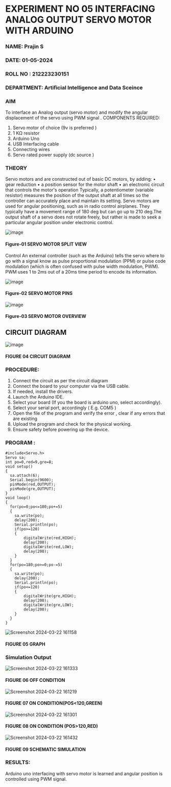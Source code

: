 # EXPERIMENT NO 05 INTERFACING ANALOG OUTPUT SERVO MOTOR WITH ARDUINO
###  NAME: Prajin S
###  DATE: 01-05-2024
###  ROLL NO : 212223230151
###  DEPARTMENT: Artificial Intelligence and Data Sceince




### AIM
To interface an Analog output (servo motor) and modify the angular displacement of the servo using PWM signal .
COMPONENTS REQUIRED:
1.	Servo motor of choice (9v is preferred )
2.	1 KΩ resistor 
3.	Arduino Uno 
4.	USB Interfacing cable 
5.	Connecting wires 
6.	Servo rated power supply (dc source )


### THEORY
Servo motors and are constructed out of basic DC motors, by adding:
•	 gear reduction
•	 a position sensor for the motor shaft
•	 an electronic circuit that controls the motor's operation
Typically, a potentiometer (variable resistor) measures the position of the output shaft at all times so the controller can accurately place and maintain its setting.
Servo motors are used for angular positioning, such as in radio control airplanes.  They typically have a movement range of 180 deg but can go up to 210 deg.The output shaft of a servo does not rotate freely, but rather is made to seek a particular angular position under electronic control. 


![image](https://user-images.githubusercontent.com/36288975/163544439-1f477927-fcd4-42f0-9ce4-c863fdbf1210.png)



#### Figure-01 SERVO MOTOR SPLIT VIEW 
Control 
An external controller (such as the Arduino) tells the servo where to go with a signal know as pulse proportional modulation (PPM) or pulse code modulation (which is often confused with pulse width modulation, PWM). PWM uses 1 to 2ms out of a 20ms time period to encode its information.
 
 
 ![image](https://user-images.githubusercontent.com/36288975/163544482-3027136f-7135-4f3d-a23f-8dc2fe04194d.png)

#### Figure-02 SERVO MOTOR PINS

 ![image](https://user-images.githubusercontent.com/36288975/163544513-ca497421-e6ba-4f91-871f-5cfba77f22a8.png)


#### Figure-03 SERVO MOTOR OVERVIEW 

 


 





## CIRCUIT DIAGRAM
 
 
 ![image](https://user-images.githubusercontent.com/36288975/163544618-6eb8a7b5-7f1a-428a-8d9f-fd899b145efb.png)

#### FIGURE 04 CIRCUIT DIAGRAM

### PROCEDURE:
1.	Connect the circuit as per the circuit diagram 
2.	Connect the board to your computer via the USB cable.
3.	If needed, install the drivers.
4.	Launch the Arduino IDE.
5.	Select your board (If you the board is arduino uno, select accordingly).
6.	Select your serial port, accordingly ( E.g. COM5 )
7.	Open the file of the program  and verify the error , clear if any errors that are existing 
8.	Upload the program and check for the physical working. 
9.	Ensure safety before powering up the device.


### PROGRAM :
```
#include<Servo.h>
Servo sa;
int po=0,red=9,gre=8;
void setup()
{
  sa.attach(6);
  Serial.begin(9600);
  pinMode(red,OUTPUT);
  pinMode(gre,OUTPUT);
}
void loop()
{
  for(po=0;po<=180;po+=5)
  {
    sa.write(po);
    delay(200);
  	Serial.println(po);
    if(po>=120)
    {
    	digitalWrite(red,HIGH);
    	delay(200);
    	digitalWrite(red,LOW);
    	delay(200);
  	}
  }
  for(po=180;po>=0;po-=5)
  {
    sa.write(po);
  	delay(200);
  	Serial.println(po);
    if(po<=120)
  	{
    	digitalWrite(gre,HIGH);
    	delay(200);
    	digitalWrite(gre,LOW);
    	delay(200);
  	}  
  } 
}
```
![Screenshot 2024-03-22 161158](https://github.com/Prajin19/EXPERIMENT-NO--05-INTERFACING-ANALOG-OUTPUT-SERVO-MOTOR-WITH-ARDUINO-/assets/144979377/da2e687a-9acf-447d-a1ff-d51a1d3e5233)
#### FIGURE 05 GRAPH

### Simulation Output
![Screenshot 2024-03-22 161333](https://github.com/Prajin19/EXPERIMENT-NO--05-INTERFACING-ANALOG-OUTPUT-SERVO-MOTOR-WITH-ARDUINO-/assets/144979377/e6b7fb01-6bfd-4db7-9ff3-30f723daa490)
#### FIGURE 06 OFF CONDITION

![Screenshot 2024-03-22 161219](https://github.com/Prajin19/EXPERIMENT-NO--05-INTERFACING-ANALOG-OUTPUT-SERVO-MOTOR-WITH-ARDUINO-/assets/144979377/cb385c4e-fc6d-4032-a84e-c043278e0bf3)
#### FIGURE 07 ON CONDITION(POS<120,GREEN)

![Screenshot 2024-03-22 161301](https://github.com/Prajin19/EXPERIMENT-NO--05-INTERFACING-ANALOG-OUTPUT-SERVO-MOTOR-WITH-ARDUINO-/assets/144979377/f24fcf53-4edf-4bb8-ae39-31134f86a794)
#### FIGURE 08 ON CONDITION (POS>120,RED)

![Screenshot 2024-03-22 161432](https://github.com/Prajin19/EXPERIMENT-NO--05-INTERFACING-ANALOG-OUTPUT-SERVO-MOTOR-WITH-ARDUINO-/assets/144979377/4ffc2880-7245-484c-910c-ec26d555aab9)
#### FIGURE 09 SCHEMATIC SIMULATION





### RESULTS: 
Arduino uno interfacing with servo motor is learned and angular position is controlled using PWM signal.
